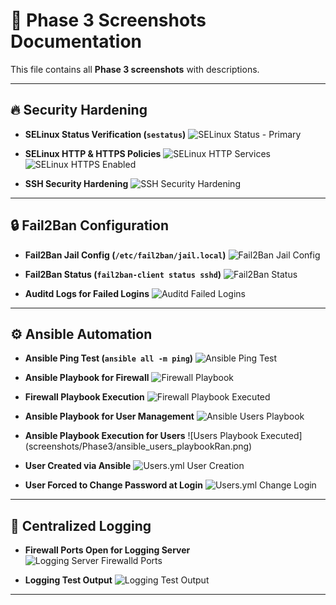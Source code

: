 # 📸 Phase 3 Screenshots Documentation

This file contains all **Phase 3 screenshots** with descriptions.

---

## 🔥 Security Hardening

- **SELinux Status Verification (`sestatus`)**
  ![SELinux Status - Primary](screenshots/Phase3/selinux_status_primary.png)

- **SELinux HTTP & HTTPS Policies**
  ![SELinux HTTP Services](screenshots/Phase3/selinux_httpservices.png)
  ![SELinux HTTPS Enabled](screenshots/Phase3/selinux_httpsservicesOn.png)

- **SSH Security Hardening**
  ![SSH Security Hardening](screenshots/Phase3/ssh_security_hardening.png)

---

## 🔒 Fail2Ban Configuration

- **Fail2Ban Jail Config (`/etc/fail2ban/jail.local`)**
  ![Fail2Ban Jail Config](screenshots/Phase3/fail2ban_jail_config.png)

- **Fail2Ban Status (`fail2ban-client status sshd`)**
  ![Fail2Ban Status](screenshots/Phase3/fail2ban_status_primary.png)

- **Auditd Logs for Failed Logins**
  ![Auditd Failed Logins](screenshots/Phase3/auditd_failed_logins.png)

---

## ⚙️ Ansible Automation

- **Ansible Ping Test (`ansible all -m ping`)**
  ![Ansible Ping Test](screenshots/Phase3/ansible_ping_nodes.png)
- **Ansible Playbook for Firewall**
  ![Firewall Playbook](screenshots/Phase3/firewall_playbook_yaml.png)

- **Firewall Playbook Execution**
  ![Firewall Playbook Executed](screenshots/Phase3/firewall_playbookRan_yaml.png)

- **Ansible Playbook for User Management**
  ![Ansible Users Playbook](screenshots/Phase3/ansible_users_playbook.png)

- **Ansible Playbook Execution for Users**
  ![Users Playbook Executed] (screenshots/Phase3/ansible_users_playbookRan.png)

- **User Created via Ansible**
  ![Users.yml User Creation](screenshots/Phase3/users_yml_userCreation.png)

- **User Forced to Change Password at Login**
  ![Users.yml Change Login](screenshots/Phase3/users_yml_changeLogin.png)

---

## 📜 Centralized Logging

- **Firewall Ports Open for Logging Server**
  ![Logging Server Firewalld Ports](screenshots/Phase3/loggingserver_firewalld_ports.png)

- **Logging Test Output**
  ![Logging Test Output](screenshots/Phase3/logging_test_output.png)

---
